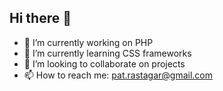## Hi there 👋

- 🔭 I’m currently working on PHP 
- 🌱 I’m currently learning CSS frameworks
- 👯 I’m looking to collaborate on projects
- 📫 How to reach me: pat.rastagar@gmail.com

